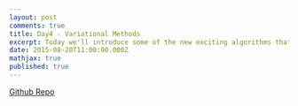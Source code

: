 ```yaml
---
layout: post
comments: true
title: Day4 - Variational Methods
excerpt: Today we'll introduce some of the new exciting algorithms that use ideas from both variational learning and modern neural networks
date: 2015-08-20T11:00:00.000Z
mathjax: true
published: true
---
```



[Github Repo](https://github.com/DTU-deeplearning/day4-VAE)